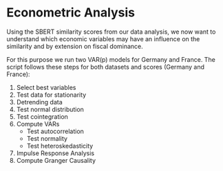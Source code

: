 # Econometric Analysis 

Using the SBERT similarity scores from our data analysis, we now want to understand which economic variables may have an influence on the similarity and by extension on fiscal dominance.  

For this purpose we run two VAR(p) models for Germany and France. The script follows these steps for both datasets and scores (Germany and France):

1) Select best variables
2) Test data for stationarity
3) Detrending data
4) Test normal distribution
5) Test cointegration
6) Compute VARs
   - Test autocorrelation
   - Test normality
   - Test heteroskedasticity
7) Impulse Response Analysis  
8) Compute Granger Causality

